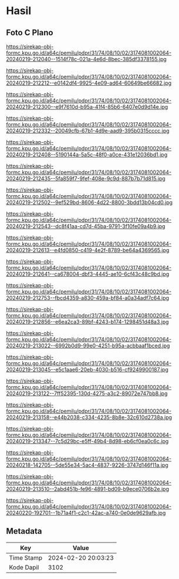 # Hasil

## Foto C Plano

https://sirekap-obj-formc.kpu.go.id/a64c/pemilu/pdpr/31/74/08/10/02/3174081002064-20240219-212040--1514f78c-021a-4e6d-8bec-385df3378155.jpg

https://sirekap-obj-formc.kpu.go.id/a64c/pemilu/pdpr/31/74/08/10/02/3174081002064-20240219-212212--e0142df4-9925-4e09-ad64-60649be66682.jpg

https://sirekap-obj-formc.kpu.go.id/a64c/pemilu/pdpr/31/74/08/10/02/3174081002064-20240219-212300--e9f7610d-b95a-41f4-85b6-6407e0d9d14e.jpg

https://sirekap-obj-formc.kpu.go.id/a64c/pemilu/pdpr/31/74/08/10/02/3174081002064-20240219-212332--20049cfb-67b1-4d9e-aad9-395b0315cccc.jpg

https://sirekap-obj-formc.kpu.go.id/a64c/pemilu/pdpr/31/74/08/10/02/3174081002064-20240219-212408--5190144a-5a5c-48f0-a0ce-431e12036bd1.jpg

https://sirekap-obj-formc.kpu.go.id/a64c/pemilu/pdpr/31/74/08/10/02/3174081002064-20240219-212435--5fa859f7-9fef-408e-9c9d-887b7b71d815.jpg

https://sirekap-obj-formc.kpu.go.id/a64c/pemilu/pdpr/31/74/08/10/02/3174081002064-20240219-212502--9ef529bd-8606-4d22-8800-3bdd13b04cd0.jpg

https://sirekap-obj-formc.kpu.go.id/a64c/pemilu/pdpr/31/74/08/10/02/3174081002064-20240219-212543--dc8f41aa-cd7d-45ba-9791-3f10fe09a4b9.jpg

https://sirekap-obj-formc.kpu.go.id/a64c/pemilu/pdpr/31/74/08/10/02/3174081002064-20240219-212613--e4fd0850-c419-4e2f-8789-be64a4369565.jpg

https://sirekap-obj-formc.kpu.go.id/a64c/pemilu/pdpr/31/74/08/10/02/3174081002064-20240219-212641--ca678004-dbf3-4445-ae10-6cf43c48c9bd.jpg

https://sirekap-obj-formc.kpu.go.id/a64c/pemilu/pdpr/31/74/08/10/02/3174081002064-20240219-212753--fbcd4359-a830-459a-bf84-a0a34adf7c64.jpg

https://sirekap-obj-formc.kpu.go.id/a64c/pemilu/pdpr/31/74/08/10/02/3174081002064-20240219-212856--e6ea2ca3-89bf-4243-b174-1298451d48a3.jpg

https://sirekap-obj-formc.kpu.go.id/a64c/pemilu/pdpr/31/74/08/10/02/3174081002064-20240219-213022--6992b0d9-99e0-4251-b95a-acbbaaf1bced.jpg

https://sirekap-obj-formc.kpu.go.id/a64c/pemilu/pdpr/31/74/08/10/02/3174081002064-20240219-213045--e5c1aae6-20eb-4030-b516-cf9249900187.jpg

https://sirekap-obj-formc.kpu.go.id/a64c/pemilu/pdpr/31/74/08/10/02/3174081002064-20240219-213122--7ff52395-130d-4275-a3c2-89072e747bb8.jpg

https://sirekap-obj-formc.kpu.go.id/a64c/pemilu/pdpr/31/74/08/10/02/3174081002064-20240219-213158--e44b2038-c334-4235-8b8e-32c610d2738a.jpg

https://sirekap-obj-formc.kpu.go.id/a64c/pemilu/pdpr/31/74/08/10/02/3174081002064-20240219-213347--7c5d29bc-e5ff-49b4-8d98-eb6cf0ea0c6c.jpg

https://sirekap-obj-formc.kpu.go.id/a64c/pemilu/pdpr/31/74/08/10/02/3174081002064-20240218-142705--5de55e34-5ac4-4837-9226-3747d146f11a.jpg

https://sirekap-obj-formc.kpu.go.id/a64c/pemilu/pdpr/31/74/08/10/02/3174081002064-20240219-213510--2abd451b-fe96-4891-bd09-b9ece0706b2e.jpg

https://sirekap-obj-formc.kpu.go.id/a64c/pemilu/pdpr/31/74/08/10/02/3174081002064-20240220-192701--1b71a4f1-c2c1-42ac-a740-0e0de9629afb.jpg


## Metadata

| Key        | Value               |
| ---------- | ------------------- |
| Time Stamp | 2024-02-20 20:03:23 |
| Kode Dapil | 3102                |



